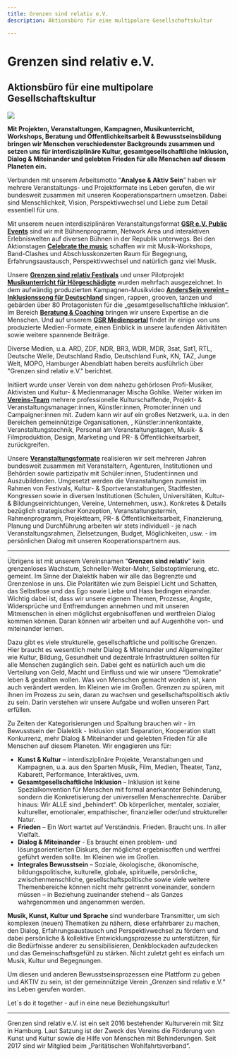 ```yaml
---
title: Grenzen sind relativ e.V.
description: Aktionsbüro für eine multipolare Gesellschaftskultur

---
```

# Grenzen sind relativ e.V.

## Aktionsbüro für eine multipolare Gesellschaftskultur

![](/media/2022/05/banner_web_banner-startseite.jpg)

**Mit Projekten, Veranstaltungen, Kampagnen, Musikunterricht, Workshops, Beratung und Öffentlichkeitsarbeit & Bewusstseinsbildung bringen wir Menschen verschiedenster Backgrounds zusammen und setzen uns für interdisziplinäre Kultur, gesamtgesellschaftliche Inklusion, Dialog & Miteinander und gelebten Frieden für alle Menschen auf diesem Planeten ein.**

Verbunden mit unserem Arbeitsmotto “**Analyse & Aktiv Sein**” haben wir mehrere Veranstaltungs- und Projektformate ins Leben gerufen, die wir bundesweit zusammen mit unseren Kooperationspartnern umsetzen. Dabei sind Menschlichkeit, Vision, Perspektivwechsel und Liebe zum Detail essentiell für uns.

Mit unserem neuen interdisziplinären Veranstaltungsformat [**GSR e.V. Public Events**](https://www.grenzensindrelativ.de/aktivitaeten/projekte-und-veranstaltungen/veranstaltungsformate-fuer-dein-event/support-inklusion) sind wir mit Bühnenprogramm, Network Area und interaktiven Erlebniswelten auf diversen Bühnen in der Republik unterwegs. Bei den Aktionstagen [**Celebrate the music**](https://www.grenzensindrelativ.de/aktivitaeten/projekte-und-veranstaltungen/celebrate-the-music/allgemeine-infos-erlebnistage-inklusion) schaffen wir mit Musik-Workshops, Band-Clashes und Abschlusskonzerten Raum für Begegnung, Erfahrungsaustausch, Perspektivwechsel und natürlich ganz viel Musik.

Unsere [**Grenzen sind relativ Festivals**](https://www.grenzensindrelativ.de/aktivitaeten/projekte-und-veranstaltungen/veranstaltungsformate-fuer-dein-event/review-grenzen-sind-relativ-festivals-2017-2019) und unser Pilotprojekt [**Musikunterricht für Hörgeschädigte**](https://www.grenzensindrelativ.de/aktivitaeten/musikunterricht-workshops-coaching/musikunterricht-fuer-hoergeschaedigte/worum-geht-es-musikunterricht-fur-horgeschadigte) wurden mehrfach ausgezeichnet. In dem aufwändig produzierten Kampagnen-Musikvideo [**AndersSein vereint – Inklusionssong für Deutschland**](https://www.grenzensindrelativ.de/aktivitaeten/kampagnen-musikvideos/anderssein-vereint/asv-projektinfo) singen, rappen, grooven, tanzen und gebärden über 80 Protagonisten für die „gesamtgesellschaftliche Inklusion“. Im Bereich [**Beratung & Coaching**](https://www.grenzensindrelativ.de/aktivitaeten/musikunterricht-workshops-coaching/beratung-und-coaching) bringen wir unsere Expertise an die Menschen. Und auf unserem [**GSR Medienportal**](https://www.grenzensindrelativ.de/aktivitaeten/gsr-medienportal/gsr-medienportal) findet ihr einige von uns produzierte Medien-Formate, einen Einblick in unsere laufenden Aktivitäten sowie weitere spannende Beiträge.

Diverse Medien, u.a. ARD, ZDF, NDR, BR3, WDR, MDR, 3sat, Sat1, RTL, Deutsche Welle, Deutschland Radio, Deutschland Funk, KN, TAZ, Junge Welt, MOPO, Hamburger Abendblatt haben bereits ausführlich über "Grenzen sind relativ e.V." berichtet.

Initiiert wurde unser Verein von dem nahezu gehörlosen Profi-Musiker, Aktivisten und Kultur- & Medienmanager Mischa Gohlke. Weiter wirken im[ **Vereins-Team**](https://www.grenzensindrelativ.de/ueber-uns/das-team/alle) mehrere professionelle Kulturschaffende, Projekt- & Veranstaltungsmanager:innen, Künstler:innen, Promoter:innen und Campaigner:innen mit. Zudem kann wir auf ein großes Netzwerk, u.a. in den Bereichen gemeinnützige Organisationen, , Künstler:innenkontakte, Veranstaltungstechnik, Personal am Veranstaltungstagen, Musik- & Filmproduktion, Design, Marketing und PR- & Öffentlichkeitsarbeit, zurückgreifen.

Unsere [**Veranstaltungsformate**](https://www.grenzensindrelativ.de/aktivitaeten/projekte-und-veranstaltungen/veranstaltungsformate-fuer-dein-event/infos-veranstaltungsformate-fur-dein-event) realisieren wir seit mehreren Jahren bundesweit zusammen mit Veranstaltern, Agenturen, Institutionen und Behörden sowie partizipativ mit Schüler:innen, Student:innen und Auszubildenden. Umgesetzt werden die Veranstaltungen zumeist im Rahmen von Festivals, Kultur- & Sportveranstaltungen, Stadtfesten, Kongressen sowie in diversen Institutionen (Schulen, Universitäten, Kultur- & Bildungseinrichtungen, Vereine, Unternehmen, usw.). Konkretes & Details bezüglich strategischer Konzeption, Veranstaltungstermin, Rahmenprogramm, Projektteam, PR- & Öffentlichkeitsarbeit, Finanzierung, Planung und Durchführung arbeiten wir stets individuell - je nach Veranstaltungsrahmen, Zielsetzungen, Budget, Möglichkeiten, usw. - im persönlichen Dialog mit unseren Kooperationspartnern aus. 

***

Übrigens ist mit unserem Vereinsnamen “**Grenzen sind relativ**” kein grenzenloses Wachstum, Schneller-Weiter-Mehr, Selbstoptimierung, etc. gemeint. Im Sinne der Dialektik haben wir alle das Begrenzte und Grenzenlose in uns. Die Polaritäten wie zum Beispiel Licht und Schatten, das Selbstlose und das Ego sowie Liebe und Hass bedingen einander. Wichtig dabei ist, dass wir unsere eigenen Themen, Prozesse, Ängste, Widersprüche und Entfremdungen annehmen und mit unseren Mitmenschen in einen möglichst ergebnisoffenen und wertfreien Dialog kommen können. Daran können wir arbeiten und auf Augenhöhe von- und miteinander lernen.

Dazu gibt es viele strukturelle, gesellschaftliche und politische Grenzen. Hier braucht es wesentlich mehr Dialog & Miteinander und Allgemeingüter wie Kultur, Bildung, Gesundheit und dezentrale Infrastrukturen sollten für alle Menschen zugänglich sein. Dabei geht es natürlich auch um die Verteilung von Geld, Macht und Einfluss und wie wir unsere “Demokratie” leben & gestalten wollen. Was von Menschen gemacht worden ist, kann auch verändert werden. Im Kleinen wie im Großen. Grenzen zu spüren, mit ihnen im Prozess zu sein, daran zu wachsen und gesellschaftspolitisch aktiv zu sein. Darin verstehen wir unsere Aufgabe und wollen unseren Part erfüllen.

Zu Zeiten der Kategorisierungen und Spaltung brauchen wir - im Bewusstsein der Dialektik - Inklusion statt Separation, Kooperation statt Konkurrenz, mehr Dialog & Miteinander und gelebten Frieden für alle Menschen auf diesem Planeten. Wir engagieren uns für:

* **Kunst & Kultur** – interdisziplinäre Projekte, Veranstaltungen und Kampagnen, u.a. aus den Sparten Musik, Film, Medien, Theater, Tanz, Kabarett, Performance, Interaktives, uvm.
* **Gesamtgesellschaftliche Inklusion** – Inklusion ist keine Spezialkonvention für Menschen mit formal anerkannter Behinderung, sondern die Konkretisierung der universellen Menschenrechte. Darüber hinaus: Wir ALLE sind „behindert“. Ob körperlicher, mentaler, sozialer, kultureller, emotionaler, empathischer, finanzieller oder/und struktureller Natur.
* **Frieden** – Ein Wort wartet auf Verständnis. Frieden. Braucht uns. In aller Vielfalt.
* **Dialog & Miteinander** - Es braucht einen problem- und lösungsorientierten Diskurs, der möglichst ergebnisoffen und wertfrei geführt werden sollte. Im Kleinen wie im Großen.
* **Integrales Bewusstsein** – Soziale, ökologische, ökonomische, bildungspolitische, kulturelle, globale, spirituelle, persönliche, zwischenmenschliche, gesellschaftspolitische sowie viele weitere Themenbereiche können nicht mehr getrennt voneinander, sondern müssen – in Beziehung zueinander stehend – als Ganzes wahrgenommen und angenommen werden.

**Musik, Kunst, Kultur und Sprache** sind wunderbare Transmitter, um sich komplexen (neuen) Thematiken zu nähern, diese erfahrbarer zu machen, den Dialog, Erfahrungsaustausch und Perspektivwechsel zu fördern und dabei persönliche & kollektive Entwicklungsprozesse zu unterstützen, für die Bedürfnisse anderer zu sensibilisieren, Denkblockaden aufzudecken und das Gemeinschaftsgefühl zu stärken. Nicht zuletzt geht es einfach um Musik, Kultur und Begegnungen.

Um diesen und anderen Bewusstseinsprozessen eine Plattform zu geben und AKTIV zu sein, ist der gemeinnützige Verein „Grenzen sind relativ e.V.“ ins Leben gerufen worden.

Let´s do it together - auf in eine neue Beziehungskultur!

***

Grenzen sind relativ e.V. ist ein seit 2016 bestehender Kulturverein mit Sitz in Hamburg. Laut Satzung ist der Zweck des Vereins die Förderung von Kunst und Kultur sowie die Hilfe von Menschen mit Behinderungen. Seit 2017 sind wir Mitglied beim „Paritätischen Wohlfahrtsverband“.